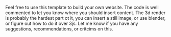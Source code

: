 Feel free to use this template to build your own website. The code is well commented to let you know where you should insert content. The 3d render is probably the hardest part ot it, you can insert a still image, or use blender, or figure out how to do it over 3js. Let me know if you have any suggestions, recommendations, or critcims on this.
